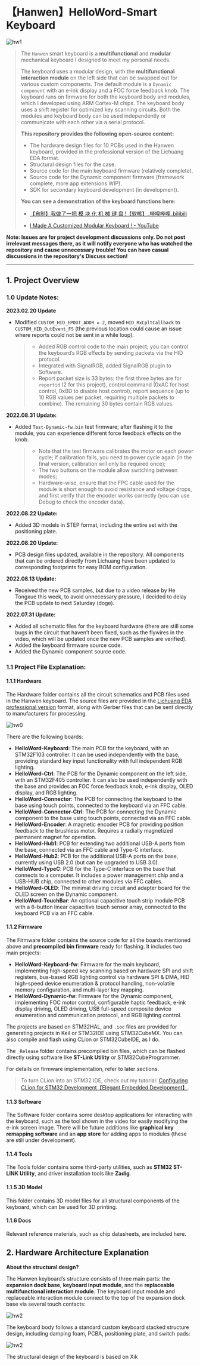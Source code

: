 # 【Hanwen】HelloWord-Smart Keyboard

![hw1](5.Docs/2.Images/hw1.jpg)

> The `Hanwen` smart keyboard is a **multifunctional** and **modular** mechanical keyboard I designed to meet my personal needs.
>
> The keyboard uses a modular design, with the **multifunctional interaction module** on the left side that can be swapped out for various custom components. The default module is a `Dynamic component` with an e-ink display and a FOC force feedback knob. The keyboard runs on firmware for both the keyboard body and modules, which I developed using ARM Cortex-M chips. The keyboard body uses a shift register for optimized key scanning circuits. Both the modules and keyboard body can be used independently or communicate with each other via a serial protocol.
>
> **This repository provides the following open-source content:**
>
> * The hardware design files for 10 PCBs used in the Hanwen keyboard, provided in the professional version of the Lichuang EDA format.
> * Structural design files for the case.
> * Source code for the main keyboard firmware (relatively complete).
> * Source code for the Dynamic component firmware (framework complete, more app extensions WIP).
> * SDK for secondary keyboard development (in development).
>
> **You can see a demonstration of the keyboard functions here:**
>
> * [【自制】我做了一把 模 块 化 机 械 键 盘 !【软核】_哔哩哔哩_bilibili](https://www.bilibili.com/video/BV19V4y1J7Hx)
>
> * [I Made A Customized Modular Keyboard ! - YouTube](https://www.youtube.com/watch?v=mGShD9ZER1c)

**Note: Issues are for project development discussions only. Do not post irrelevant messages there, as it will notify everyone who has watched the repository and cause unnecessary trouble! You can have casual discussions in the repository's Discuss section!**

---

## 1. Project Overview

### 1.0 Update Notes:
**2023.02.20 Update**
* Modified `CUSTOM_HID_EPOUT_ADDR = 2`, moved `HID_RxCpltCallback` to `CUSTOM_HID_OutEvent_FS` (the previous location could cause an issue where reports could not be sent in a while loop).

  > * Added RGB control code to the main project; you can control the keyboard’s RGB effects by sending packets via the HID protocol.
  > * Integrated with SignalRGB, added SignalRGB plugin to Software.
  > * Report packet size is 33 bytes: the first three bytes are for `reportid` (2 for this project), control command (0xAC for host control, 0xBD to disable host control), report sequence (up to 10 RGB values per packet, requiring multiple packets to combine). The remaining 30 bytes contain RGB values.


**2022.08.31 Update:**

* Added `Test-Dynamic-fw.bin` test firmware; after flashing it to the module, you can experience different force feedback effects on the knob.

  > * Note that the test firmware calibrates the motor on each power cycle; if calibration fails, you need to power cycle again (in the final version, calibration will only be required once);
  > * The two buttons on the module allow switching between modes;
  > * Hardware-wise, ensure that the FPC cable used for the module is short enough to avoid resistance and voltage drops, and first verify that the encoder works correctly (you can use Debug to check the encoder data).

**2022.08.22 Update:**

* Added 3D models in STEP format, including the entire set with the positioning plate.

**2022.08.20 Update:**

* PCB design files updated, available in the repository. All components that can be ordered directly from Lichuang have been updated to corresponding footprints for easy BOM configuration.

**2022.08.13 Update:**

* Received the new PCB samples, but due to a video release by He Tongxue this week, to avoid unnecessary pressure, I decided to delay the PCB update to next Saturday (doge).

**2022.07.31 Update:**

* Added all schematic files for the keyboard hardware (there are still some bugs in the circuit that haven’t been fixed, such as the flywires in the video, which will be updated once the new PCB samples are verified).
* Added the keyboard firmware source code.
* Added the Dynamic component source code.

### 1.1 Project File Explanation:

#### 1.1.1 Hardware

The Hardware folder contains all the circuit schematics and PCB files used in the Hanwen keyboard. The source files are provided in the [Lichuang EDA professional version](https://oshwhub.com/pengzhihui/b11afae464c54a3e8d0f77e1f92dc7b7) format, along with Gerber files that can be sent directly to manufacturers for processing.

![hw0](5.Docs/2.Images/hw5.png)

There are the following boards:

- **HelloWord-Keyboard**: The main PCB for the keyboard, with an STM32F103 controller. It can be used independently with the base, providing standard key input functionality with full independent RGB lighting.
- **HelloWord-Ctrl**: The PCB for the Dynamic component on the left side, with an STM32F405 controller. It can also be used independently with the base and provides an FOC force feedback knob, e-ink display, OLED display, and RGB lighting.
- **HelloWord-Connector**: The PCB for connecting the keyboard to the base using touch points, connected to the keyboard via an FFC cable.
- **HelloWord-Connector-Ctrl**: The PCB for connecting the Dynamic component to the base using touch points, connected via an FFC cable.
- **HelloWord-Encoder**: A magnetic encoder PCB for providing position feedback to the brushless motor. Requires a radially magnetized permanent magnet for operation.
- **HelloWord-Hub1**: PCB for extending two additional USB-A ports from the base, connected via an FFC cable and Type-C interface.
- **HelloWord-Hub2**: PCB for the additional USB-A ports on the base, currently using USB 2.0 (but can be upgraded to USB 3.0).
- **HelloWord-TypeC**: PCB for the Type-C interface on the base that connects to a computer. It includes a power management chip and a USB-HUB chip, connected to other modules via FFC cables.
- **HelloWord-OLED**: The minimal driving circuit and adapter board for the OLED screen on the Dynamic component.
- **HelloWord-TouchBar**: An optional capacitive touch strip module PCB with a 6-button linear capacitive touch sensor array, connected to the keyboard PCB via an FFC cable.

#### 1.1.2 Firmware

The Firmware folder contains the source code for all the boards mentioned above and **precompiled bin firmware** ready for flashing. It includes two main projects:

* **HelloWord-Keyboard-fw**: Firmware for the main keyboard, implementing high-speed key scanning based on hardware SPI and shift registers, bus-based RGB lighting control via hardware SPI & DMA, HID high-speed device enumeration & protocol handling, non-volatile memory configuration, and multi-layer key mapping.
* **HelloWord-Dynamic-fw**: Firmware for the Dynamic component, implementing FOC motor control, configurable haptic feedback, e-ink display driving, OLED driving, USB full-speed composite device enumeration and communication protocol, and RGB lighting control.

The projects are based on STM32HAL, and `.ioc` files are provided for generating projects in Keil or STM32IDE using STM32CubeMX. You can also compile and flash using CLion or STM32CubeIDE, as I do.

The `_Release` folder contains precompiled bin files, which can be flashed directly using software like **ST-Link Utility** or STM32CubeProgrammer.

For details on firmware implementation, refer to later sections.

> To turn CLion into an STM32 IDE, check out my tutorial: [Configuring CLion for STM32 Development【Elegant Embedded Development】](https://zhuanlan.zhihu.com/p/145801160).

#### 1.1.3 Software

The Software folder contains some desktop applications for interacting with the keyboard, such as the tool shown in the video for easily modifying the e-ink screen image. There will be future additions like **graphical key remapping software** and an **app store** for adding apps to modules (these are still under development).

#### 1.1.4 Tools

The Tools folder contains some third-party utilities, such as **STM32 ST-LINK Utility**, and driver installation tools like **Zadig**.

#### 1.1.5 3D Model

This folder contains 3D model files for all structural components of the keyboard, which can be used for 3D printing.

#### 1.1.6 Docs

Relevant reference materials, such as chip datasheets, are included here.

## 2. Hardware Architecture Explanation

**About the structural design?**

The Hanwen keyboard’s structure consists of three main parts: the **expansion dock base**, **keyboard input module**, and the **replaceable multifunctional interaction module**. The keyboard input module and replaceable interaction module connect to the top of the expansion dock base via several touch contacts:

![hw2](5.Docs/2.Images/hw2.jpg)

The keyboard body follows a standard custom keyboard stacked structure design, including damping foam, PCBA, positioning plate, and switch pads:

![hw2](5.Docs/2.Images/hw3.jpg)

The structural design of the keyboard is based on Xik
